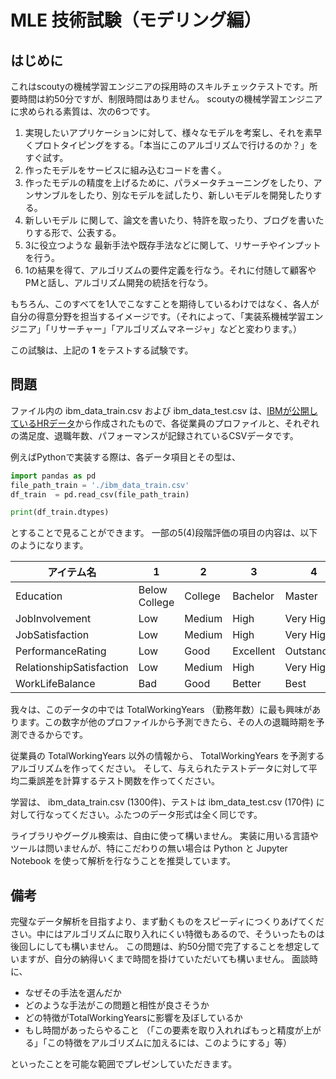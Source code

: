 # MLE 技術試験（モデリング編）

## はじめに
これはscoutyの機械学習エンジニアの採用時のスキルチェックテストです。所要時間は約50分ですが、制限時間はありません。
scoutyの機械学習エンジニアに求められる素質は、次の6つです。

1. 実現したいアプリケーションに対して、様々なモデルを考案し、それを素早くプロトタイピングをする。「本当にこのアルゴリズムで行けるのか？」をすぐ試す。
1. 作ったモデルをサービスに組み込むコードを書く。
1. 作ったモデルの精度を上げるために、パラメータチューニングをしたり、アンサンブルをしたり、別なモデルを試したり、新しいモデルを開発したりする。
1. 新しいモデル に関して、論文を書いたり、特許を取ったり、ブログを書いたりする形で、公表する。
1. 3に役立つような 最新手法や既存手法などに関して、リサーチやインプットを行う。
1. 1の結果を得て、アルゴリズムの要件定義を行なう。それに付随して顧客やPMと話し、アルゴリズム開発の統括を行なう。

もちろん、このすべてを1人でこなすことを期待しているわけではなく、各人が自分の得意分野を担当するイメージです。（それによって、「実装系機械学習エンジニア」「リサーチャー」「アルゴリズムマネージャ」などと変わります。）

この試験は、上記の **1** をテストする試験です。

## 問題
ファイル内の ibm\_data\_train.csv および ibm\_data\_test.csv は、[IBMが公開しているHRデータ](https://www.ibm.com/communities/analytics/watson-analytics-blog/hr-employee-attrition/)から作成されたもので、各従業員のプロファイルと、それぞれの満足度、退職年数、パフォーマンスが記録されているCSVデータです。

例えばPythonで実装する際は、各データ項目とその型は、

```python
import pandas as pd
file_path_train = './ibm_data_train.csv'
df_train  = pd.read_csv(file_path_train)

print(df_train.dtypes)
```

とすることで見ることができます。
一部の5(4)段階評価の項目の内容は、以下のようになります。

| アイテム名 | 1 | 2 | 3 | 4 | 5 |
| ------------ | ------------- | ------------- | ------------- | ------------- | ------------- |
| Education | Below College | College | Bachelor | Master | Docter |
| JobInvolvement | Low | Medium | High | Very High | - |
| JobSatisfaction | Low | Medium | High | Very High | - |
| PerformanceRating | Low | Good | Excellent | Outstanding | - |
| RelationshipSatisfaction | Low | Medium | High | Very High | - |
| WorkLifeBalance | Bad | Good | Better | Best | - |

我々は、このデータの中では TotalWorkingYears （勤務年数）に最も興味があります。この数字が他のプロファイルから予測できたら、その人の退職時期を予測できるからです。

従業員の TotalWorkingYears 以外の情報から、 TotalWorkingYears を予測するアルゴリズムを作ってください。
そして、与えられたテストデータに対して平均二乗誤差を計算するテスト関数を作ってください。

学習は、 ibm\_data\_train.csv (1300件)、テストは ibm\_data\_test.csv  (170件) に対して行なってください。ふたつのデータ形式は全く同じです。

ライブラリやグーグル検索は、自由に使って構いません。
実装に用いる言語やツールは問いませんが、特にこだわりの無い場合は Python と Jupyter Notebook を使って解析を行なうことを推奨しています。


## 備考
完璧なデータ解析を目指すより、まず動くものをスピーディにつくりあげてください。中にはアルゴリズムに取り入れにくい特徴もあるので、そういったものは後回しにしても構いません。
この問題は、約50分間で完了することを想定していますが、自分の納得いくまで時間を掛けていただいても構いません。
面談時に、

* なぜその手法を選んだか
* どのような手法がこの問題と相性が良さそうか
* どの特徴がTotalWorkingYearsに影響を及ぼしているか
* もし時間があったらやること （「この要素を取り入れればもっと精度が上がる」「この特徴をアルゴリズムに加えるには、このようにする」等）

といったことを可能な範囲でプレゼンしていただきます。


